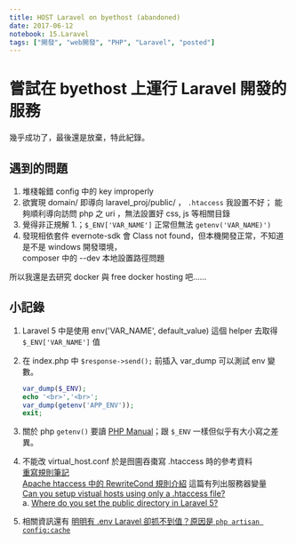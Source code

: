 ```yaml
---
title: HOST Laravel on byethost (abandoned)
date: 2017-06-12
notebook: 15.Laravel
tags: ["開發", "web開發", "PHP", "Laravel", "posted"]
---
```


# 嘗試在 byethost 上運行 Laravel 開發的服務
幾乎成功了，最後還是放棄，特此紀錄。

## 遇到的問題  

1. 堆棧報錯 config 中的 key improperly
2. 欲實現 domain/ 即導向 laravel_proj/public/ ， `.htaccess` 我設置不好；
   能夠順利導向訪問 php 之 uri ，無法設置好 css, js 等相關目錄
3. 覺得非正規解 1.；`$_ENV['VAR_NAME']` 正常但無法 `getenv('VAR_NAME)')`
4. 發現相依套件 evernote-sdk 會 Class not found，但本機開發正常，不知道是不是 windows 開發環境，  
   composer 中的 --dev 本地設置路徑問題

所以我還是去研究 docker 與 free docker hosting 吧……

## 小記錄
1. Laravel 5 中是使用 env('VAR_NAME', default_value) 這個 helper 去取得 `$_ENV['VAR_NAME']` 值
2. 在 index.php 中 `$response->send();` 前插入 var_dump 可以測試 env 變數。
   
   ```php
   var_dump($_ENV);
   echo '<br>','<br>';
   var_dump(getenv('APP_ENV'));
   exit;
   ```

3. 關於 php `getenv()` 要讀 [PHP Manual](http://php.net/manual/en/function.getenv.php)；跟 `$_ENV` 一樣但似乎有大小寫之差異。

4. 不能改 virtual_host.conf 於是囫圇吞棗寫 .htaccess 時的參考資料  
   [重寫規則筆記](https://blog.hinablue.me/apache-note-about-some-rewrite-note-2011-05/)  
   [Apache htaccess 中的 RewriteCond 規則介紹](http://inspiregate.com/internet/host-setting/256-apache-htaccess-rules-introduced-in-rewritecond.html) 這篇有列出服務器變量  
   [Can you setup vistual hosts using only a .htaccess file?](https://www.sitepoint.com/community/t/can-you-setup-vistual-hosts-using-only-a-htaccess-file/72462)  
   a. [Where do you set the public directory in Laravel 5?](https://laracasts.com/discuss/channels/general-discussion/where-do-you-set-public-directory-laravel-5)

5. 相關資訊還有 [明明有 .env Laravel 卻抓不到值？原因是 `php artisan config:cache`](https://blog.tanteng.me/2016/12/laravel-env-null/)

